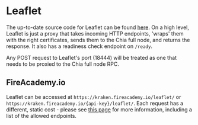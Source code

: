 # Leaflet

The up-to-date source code for Leaflet can be found [here](https://github.com/fireacademy/leaflet). On a high level, Leaflet is just a proxy that takes incoming HTTP endpoints, 'wraps' them with the right certificates, sends them to the Chia full node, and returns the response. It also has a readiness check endpoint on `/ready`.

Any POST request to Leaflet's port (18444) will be treated as one that needs to be proxied to the Chia full node RPC.

## FireAcademy.io

Leaflet can be accessed at `https://kraken.fireacademy.io/leaflet/` or `https://kraken.fireacademy.io/{api-key}/leaflet/`. Each request has a different, static cost - please see [this page](../pricing.md) for more information, including a list of the allowed endpoints.
